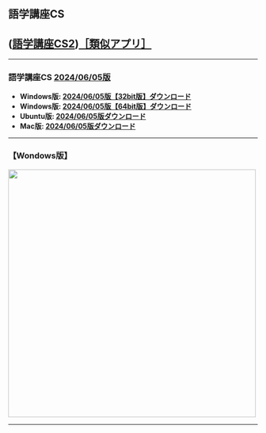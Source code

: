 ## 語学講座CS      
## ([語学講座CS2](https://csreviser.github.io/CaptureStream2/))[［類似アプリ］](https://csreviser.github.io/CaptureStream2/application)                                      

                                   
***
### 語学講座CS  [2024/06/05版](https://github.com/CSReviser/CaptureStream/releases/tag/20240605)              
   * **Windows版: [2024/06/05版【32bit版】ダウンロード](https://github.com/CSReviser/CaptureStream/releases/download/20240605/CaptureStream-Windows-x68-20240605.zip)**                          
   * **Windows版: [2024/06/05版【64bit版】ダウンロード](https://github.com/CSReviser/CaptureStream/releases/download/20240605/CaptureStream-Windows-x64-20240605.zip)**                          
   * **Ubuntu版: [2024/06/05版ダウンロード](https://github.com/CSReviser/CaptureStream/releases/download/20240605/CaptureStream-Ubuntu-20240605.zip)**   
   * **Mac版: [2024/06/05版ダウンロード](https://github.com/CSReviser/CaptureStream/releases/download/20240605/CaptureStream-MacOS-20240605.dmg)** 　　   
                                                                   
***
### 【Wondows版】  
<img src="https://github.com/CSReviser/CaptureStream/assets/46049273/def5712d-7744-45fc-92ed-b3d8cc42f645" width="500">

***
 <link rel="shortcut icon" type="image/x-icon" href="https://avatars.githubusercontent.com/u/46049273?v=4">
 <meta name="twitter:image:src" content="https://avatars.githubusercontent.com/u/46049273?v=4">
